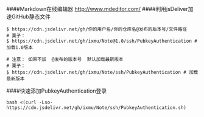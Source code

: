 ####Markdown在线编辑器
http://www.mdeditor.com/
####利用jsDeliver加速GitHub静态文件
```shell
$ https://cdn.jsdelivr.net/gh/你的用户名/你的仓库名@发布的版本号/文件路径
# 栗子：
$ https://cdn.jsdelivr.net/gh/ixmu/Note@1.0/ssh/PubkeyAuthentication # 加载1.0版本

# 注意： 如果不加  @发布的版本号  默认加载最新版本
# 栗子：
$ https://cdn.jsdelivr.net/gh/ixmu/Note/ssh/PubkeyAuthentication # 加载最新版本
```
####快速添加PubkeyAuthentication登录
```shell
bash <(curl -Lso- https://cdn.jsdelivr.net/gh/ixmu/Note/ssh/PubkeyAuthentication.sh)
```